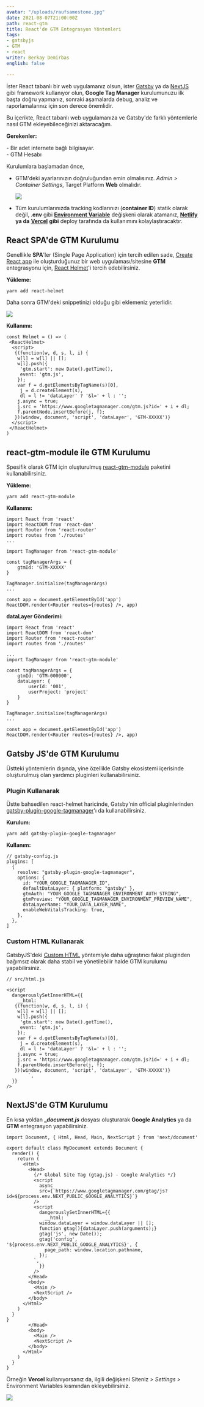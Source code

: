 ```yaml
---
avatar: "/uploads/raufsamestone.jpg"
date: 2021-08-07T21:00:00Z
path: react-gtm
title: React'de GTM Entegrasyon Yöntemleri
tags:
- gatsbyjs
- GTM
- react
writer: Berkay Demirbas
english: false

---
```

İster React tabanlı bir web uygulamanız olsun, ister [Gatsby](https://www.gatsbyjs.com/) ya da [NextJS](https://nextjs.org/) gibi framework kullanıyor olun, **Google Tag Manager** kurulumunuzu ilk başta doğru yapmanız, sonraki aşamalarda debug, analiz ve raporlamalarınız için son derece önemlidir.

Bu içerikte, React tabanlı web uygulamanıza ve Gatsby'de farklı yöntemlerle nasıl GTM ekleyebileceğinizi aktaracağım.

**Gerekenler:**

\- Bir adet internete bağlı bilgisayar.  
\- GTM Hesabı

Kurulumlara başlamadan önce,

* GTM'deki ayarlarınızın doğruluğundan emin olmalısınız. _Admin > Container Settings_, Target Platform **Web** olmalıdır.  
    
  ![](https://res.cloudinary.com/raufsamestone/image/upload/v1628443038/blog-contents/react-gtm/jykujgxnooiwqragfeco.png)
* Tüm kurulumlarınızda tracking kodlarınızı (**container ID**) statik olarak değil, .**env** gibi [**Environment Variable**](https://en.wikipedia.org/wiki/Environment_variable) değişkeni olarak atamanız, [**Netlify**](https://docs.netlify.com/configure-builds/environment-variables/) **ya da** [**Vercel**](https://vercel.com/docs/environment-variables) **gibi** deploy tarafında da kullanımını kolaylaştıracaktır.

## React SPA'de GTM Kurulumu

Genellikle **SPA**'ler (Single Page Application) için tercih edilen sade, [Create React app](https://create-react-app.dev/ "Create React App") ile oluşturduğunuz bir web uygulaması/sitesine **GTM** entegrasyonu için, [React Helmet](https://www.npmjs.com/package/react-helmet "React Helmet")'i tercih edebilirsiniz.

**Yükleme:**

    yarn add react-helmet

Daha sonra GTM'deki snippetinizi olduğu gibi eklemeniz yeterlidir.  
  
![](https://res.cloudinary.com/raufsamestone/image/upload/v1628443036/blog-contents/react-gtm/ofathsesrqhbcddlp8d9.png)

**Kullanımı:**

    const Helmet = () => (
     <ReactHelmet>
      <script>
       {(function(w, d, s, l, i) {
        w[l] = w[l] || [];
        w[l].push({
         'gtm.start': new Date().getTime(),
         event: 'gtm.js',
        });
        var f = d.getElementsByTagName(s)[0],
         j = d.createElement(s),
         dl = l != 'dataLayer' ? '&l=' + l : '';
        j.async = true;
        j.src = 'https://www.googletagmanager.com/gtm.js?id=' + i + dl;
        f.parentNode.insertBefore(j, f);
       })(window, document, 'script', 'dataLayer', 'GTM-XXXXX')}
      </script>
     </ReactHelmet>
    )

## react-gtm-module ile GTM Kurulumu

Spesifik olarak GTM için oluşturulmuş [react-gtm-module](https://yarnpkg.com/package/react-gtm-module) paketini kullanabilirsiniz.

**Yükleme:**

    yarn add react-gtm-module

**Kullanımı:**

    import React from 'react'
    import ReactDOM from 'react-dom'
    import Router from 'react-router'
    import routes from './routes'
    ...
    
    import TagManager from 'react-gtm-module'
    
    const tagManagerArgs = {
        gtmId: 'GTM-XXXXX'
    }
    
    TagManager.initialize(tagManagerArgs)
    ...
    
    const app = document.getElementById('app')
    ReactDOM.render(<Router routes={routes} />, app)

**dataLayer Gönderimi:**

    import React from 'react'
    import ReactDOM from 'react-dom'
    import Router from 'react-router'
    import routes from './routes'
    
    ...
    import TagManager from 'react-gtm-module'
    
    const tagManagerArgs = {
        gtmId: 'GTM-000000',
        dataLayer: {
            userId: '001',
            userProject: 'project'
        }
    }
    
    TagManager.initialize(tagManagerArgs)
    ...
    
    const app = document.getElementById('app')
    ReactDOM.render(<Router routes={routes} />, app)

## Gatsby JS'de GTM Kurulumu

Üstteki yöntemlerin dışında, yine özellikle Gatsby ekosistemi içerisinde oluşturulmuş olan yardımcı pluginleri kullanabilirsiniz.

### Plugin Kullanarak

Üstte bahsedilen react-helmet haricinde, Gatsby'nin official pluginlerinden [gatsby-plugin-google-tagmanager](https://www.gatsbyjs.com/plugins/gatsby-plugin-google-tagmanager/)'ı da kullanabilirsiniz.

**Kurulum:**

    yarn add gatsby-plugin-google-tagmanager

**Kullanım:**

    // gatsby-config.js
    plugins: [
      {
        resolve: "gatsby-plugin-google-tagmanager",
        options: {
          id: "YOUR_GOOGLE_TAGMANAGER_ID",
          defaultDataLayer: { platform: "gatsby" },
          gtmAuth: "YOUR_GOOGLE_TAGMANAGER_ENVIRONMENT_AUTH_STRING",
          gtmPreview: "YOUR_GOOGLE_TAGMANAGER_ENVIRONMENT_PREVIEW_NAME",
          dataLayerName: "YOUR_DATA_LAYER_NAME",
          enableWebVitalsTracking: true,
        },
      },
    ]

### Custom HTML Kullanarak

GatsbyJS'deki [Custom HTML](https://www.gatsbyjs.com/docs/custom-html/#adding-custom-javascript) yöntemiyle daha uğraştırıcı fakat pluginden bağımsız olarak daha stabil ve yönetilebilir halde GTM kurulumu yapabilirsiniz.

    // src/html.js
    
    <script
      dangerouslySetInnerHTML={{
        __html: `
       {(function(w, d, s, l, i) {
        w[l] = w[l] || [];
        w[l].push({
         'gtm.start': new Date().getTime(),
         event: 'gtm.js',
        });
        var f = d.getElementsByTagName(s)[0],
         j = d.createElement(s),
         dl = l != 'dataLayer' ? '&l=' + l : '';
        j.async = true;
        j.src = 'https://www.googletagmanager.com/gtm.js?id=' + i + dl;
        f.parentNode.insertBefore(j, f);
       })(window, document, 'script', 'dataLayer', 'GTM-XXXXX')}
            `,
      }}
    />

## NextJS'de GTM Kurulumu

En kısa yoldan **__document.js_** dosyası oluşturarak **Google Analytics** ya da **GTM** entegrasyon yapabilirsiniz.

    import Document, { Html, Head, Main, NextScript } from 'next/document'
    
    export default class MyDocument extends Document {
      render() {
        return (
          <Html>
            <Head>
              {/* Global Site Tag (gtag.js) - Google Analytics */}
              <script
                async
                src={`https://www.googletagmanager.com/gtag/js?id=${process.env.NEXT_PUBLIC_GOOGLE_ANALYTICS}`}
              />
              <script
                dangerouslySetInnerHTML={{
                  __html: `
                window.dataLayer = window.dataLayer || [];
                function gtag(){dataLayer.push(arguments);}
                gtag('js', new Date());
                gtag('config', '${process.env.NEXT_PUBLIC_GOOGLE_ANALYTICS}', {
                  page_path: window.location.pathname,
                });
              `,
                }}
              />
            </Head>
            <body>
              <Main />
              <NextScript />
            </body>
          </Html>
        )
      }
    }
            </Head>
            <body>
              <Main />
              <NextScript />
            </body>
          </Html>
        )
      }
    }

Örneğin **Vercel** kullanıyorsanız da, ilgili değişkeni Siteniz _>_ _Settings >_ Environment Variables kısmından ekleyebilirsiniz.

![](https://res.cloudinary.com/raufsamestone/image/upload/v1628443037/blog-contents/react-gtm/orkqzngqcnlnsg9vphsf.png)